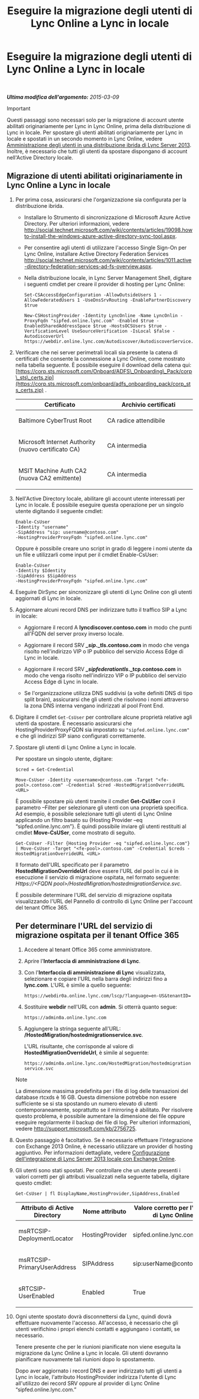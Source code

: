 ﻿---
title: Eseguire la migrazione degli utenti di Lync Online a Lync in locale
TOCTitle: Eseguire la migrazione degli utenti di Lync Online a Lync in locale
ms:assetid: 0e29605b-db2d-4cbf-b6a9-15db6b9fdabc
ms:mtpsurl: https://technet.microsoft.com/it-it/library/Dn689115(v=OCS.15)
ms:contentKeyID: 62247331
ms.date: 08/24/2015
mtps_version: v=OCS.15
ms.translationtype: HT
---

# Eseguire la migrazione degli utenti di Lync Online a Lync in locale

 

_**Ultima modifica dell'argomento:** 2015-03-09_

> [!important]  
> Questi passaggi sono necessari solo per la migrazione di account utente abilitati originariamente per Lync in Lync Online, prima della distribuzione di Lync in locale. Per spostare gli utenti abilitati originariamente per Lync in locale e spostati in un secondo momento in Lync Online, vedere <a href="lync-server-2013-administering-users-in-a-hybrid-deployment.md">Amministrazione degli utenti in una distribuzione ibrida di Lync Server 2013</a>.<br />Inoltre, è necessario che tutti gli utenti da spostare dispongano di account nell'Active Directory locale.

## Migrazione di utenti abilitati originariamente in Lync Online a Lync in locale

1.  Per prima cosa, assicurarsi che l'organizzazione sia configurata per la distribuzione ibrida.
    
      - Installare lo Strumento di sincronizzazione di Microsoft Azure Active Directory. Per ulteriori informazioni, vedere <http://social.technet.microsoft.com/wiki/contents/articles/19098.howto-install-the-windows-azure-active-directory-sync-tool.aspx>.
    
      - Per consentire agli utenti di utilizzare l'accesso Single Sign-On per Lync Online, installare Active Directory Federation Services <http://social.technet.microsoft.com/wiki/contents/articles/1011.active-directory-federation-services-ad-fs-overview.aspx>.
    
      - Nella distribuzione locale, in Lync Server Management Shell, digitare i seguenti cmdlet per creare il provider di hosting per Lync Online:
        
        ```
        Set-CSAccessEdgeConfiguration -AllowOutsideUsers 1 -AllowFederatedUsers 1 -UseDnsSrvRouting -EnablePartnerDiscovery $true
        ```
        ```
        New-CSHostingProvider -Identity LyncOnline -Name LyncOnlin -ProxyFqdn "sipfed.online.lync.com" -Enabled $true -EnabledSharedAddressSpace $true -HostsOCSUsers $true -VerificationLevel UseSourceVerification -IsLocal $false -AutodiscoverUrl https://webdir.online.lync.com/Autodiscover/AutodiscoverService.svc/root
        ```

2.  Verificare che nei server perimetrali locali sia presente la catena di certificati che consente la connessione a Lync Online, come mostrato nella tabella seguente. È possibile eseguire il download della catena qui: [https://corp.sts.microsoft.com/Onboard/ADFS\_Onboarding\_Pack/corp\_sts\_certs.zip](https://corp.sts.microsoft.com/onboard/adfs_onboarding_pack/corp_sts_certs.zip) .
    
    
    <table>
    <colgroup>
    <col style="width: 50%" />
    <col style="width: 50%" />
    </colgroup>
    <thead>
    <tr class="header">
    <th>Certificato</th>
    <th>Archivio certificati</th>
    </tr>
    </thead>
    <tbody>
    <tr class="odd">
    <td><p>Baltimore CyberTrust Root</p></td>
    <td><p>CA radice attendibile</p></td>
    </tr>
    <tr class="even">
    <td><p>Microsoft Internet Authority (nuovo certificato CA)</p></td>
    <td><p>CA intermedia</p></td>
    </tr>
    <tr class="odd">
    <td><p>MSIT Machine Auth CA2 (nuova CA2 emittente)</p></td>
    <td><p>CA intermedia</p></td>
    </tr>
    </tbody>
    </table>


3.  Nell'Active Directory locale, abilitare gli account utente interessati per Lync in locale. È possibile eseguire questa operazione per un singolo utente digitando il seguente cmdlet:
    
        Enable-CsUser
        -Identity "username" 
        -SipAddress "sip: username@contoso.com"
        -HostingProviderProxyFqdn "sipfed.online.lync.com"
    
    Oppure è possibile creare uno script in grado di leggere i nomi utente da un file e utilizzarli come input per il cmdlet Enable-CsUser:
    
        Enable-CsUser
        -Identity $Identity 
        -SipAddress $SipAddress 
        -HostingProviderProxyFqdn "sipfed.online.lync.com"

4.  Eseguire DirSync per sincronizzare gli utenti di Lync Online con gli utenti aggiornati di Lync in locale.

5.  Aggiornare alcuni record DNS per indirizzare tutto il traffico SIP a Lync in locale:
    
      - Aggiornare il record A **lyncdiscover.contoso.com** in modo che punti all'FQDN del server proxy inverso locale.
    
      - Aggiornare il record SRV ***\_sip*.\_tls.contoso.com** in modo che venga risolto nell'indirizzo VIP o IP pubblico del servizio Access Edge di Lync in locale.
    
      - Aggiornare il record SRV ***\_sipfederationtls*.\_tcp.contoso.com** in modo che venga risolto nell'indirizzo VIP o IP pubblico del servizio Access Edge di Lync in locale.
    
      - Se l'organizzazione utilizza DNS suddivisi (a volte definiti DNS di tipo split brain), assicurarsi che gli utenti che risolvono i nomi attraverso la zona DNS interna vengano indirizzati al pool Front End.

6.  Digitare il cmdlet `Get-CsUser` per controllare alcune proprietà relative agli utenti da spostare. È necessario assicurarsi che HostingProviderProxyFQDN sia impostato su `"sipfed.online.lync.com"` e che gli indirizzi SIP siano configurati correttamente.

7.  Spostare gli utenti di Lync Online a Lync in locale.
    
    Per spostare un singolo utente, digitare:
    
    ```
    $cred = Get-Credential
    ```
    ```
    Move-CsUser -Identity <username>@contoso.com -Target "<fe-pool>.contoso.com" -Credential $cred -HostedMigrationOverrideURL <URL>
    ```
    
    È possibile spostare più utenti tramite il cmdlet **Get-CsUSer** con il parametro –Filter per selezionare gli utenti con una proprietà specifica. Ad esempio, è possibile selezionare tutti gli utenti di Lync Online applicando un filtro basato su {Hosting Provider –eq “sipfed.online.lync.om”}. È quindi possibile inviare gli utenti restituiti al cmdlet **Move-CsUSer**, come mostrato di seguito.
    
        Get-CsUser -Filter {Hosting Provider -eq "sipfed.online.lync.com"} | Move-CsUser -Target "<fe-pool>.contoso.com" -Credential $creds -HostedMigrationOverrideURL <URL>
    
    Il formato dell'URL specificato per il parametro **HostedMigrationOverrideUrl** deve essere l'URL del pool in cui è in esecuzione il servizio di migrazione ospitata, nel formato seguente: *Https://\<FQDN pool\>/HostedMigration/hostedmigrationService.svc*.
    
    È possibile determinare l'URL del servizio di migrazione ospitata visualizzando l'URL del Pannello di controllo di Lync Online per l'account del tenant Office 365.
    
    ## Per determinare l'URL del servizio di migrazione ospitata per il tenant Office 365
    
    1.  Accedere al tenant Office 365 come amministratore.
    
    2.  Aprire l'**Interfaccia di amministrazione di Lync**.
    
    3.  Con l'**Interfaccia di amministrazione di Lync** visualizzata, selezionare e copiare l'URL nella barra degli indirizzi fino a **lync.com**. L'URL è simile a quello seguente:
        
        `https://webdir0a.online.lync.com/lscp/?language=en-US&tenantID=`
    
    4.  Sostituire **webdir** nell'URL con **admin**. Si otterrà quanto segue:
        
        `https://admin0a.online.lync.com`
    
    5.  Aggiungere la stringa seguente all'URL: **/HostedMigration/hostedmigrationservice.svc**.
        
        L'URL risultante, che corrisponde al valore di **HostedMigrationOverrideUrl**, è simile al seguente:
        
        `https://admin0a.online.lync.com/HostedMigration/hostedmigrationservice.svc`
    

    > [!NOTE]
    > La dimensione massima predefinita per i file di log delle transazioni del database rtcxds è 16 GB. Questa dimensione potrebbe non essere sufficiente se si sta spostando un numero elevato di utenti contemporaneamente, soprattutto se il mirroring è abilitato. Per risolvere questo problema, è possibile aumentare la dimensione dei file oppure eseguire regolarmente il backup dei file di log. Per ulteriori informazioni, vedere <A class=uri href="http://support.microsoft.com/kb/2756725">http://support.microsoft.com/kb/2756725</A>.



8.  Questo passaggio è facoltativo. Se è necessario effettuare l'integrazione con Exchange 2013 Online, è necessario utilizzare un provider di hosting aggiuntivo. Per informazioni dettagliate, vedere [Configurazione dell'integrazione di Lync Server 2013 locale con Exchange Online](lync-server-2013-configuring-on-premises-lync-server-integration-with-exchange-online.md).

9.  Gli utenti sono stati spostati. Per controllare che un utente presenti i valori corretti per gli attributi visualizzati nella seguente tabella, digitare questo cmdlet:
    
        Get-CsUser | fl DisplayName,HostingProvider,SipAddress,Enabled
    
    
    <table>
    <colgroup>
    <col style="width: 25%" />
    <col style="width: 25%" />
    <col style="width: 25%" />
    <col style="width: 25%" />
    </colgroup>
    <thead>
    <tr class="header">
    <th>Attributo di Active Directory</th>
    <th>Nome attributo</th>
    <th>Valore corretto per l'utente di Lync Online</th>
    <th>Valore corretto per gli utenti di Lync in locale</th>
    </tr>
    </thead>
    <tbody>
    <tr class="odd">
    <td><p>msRTCSIP-DeploymentLocator</p></td>
    <td><p>HostingProvider</p></td>
    <td><p>sipfed.online.lync.com</p></td>
    <td><p>SRV:</p></td>
    </tr>
    <tr class="even">
    <td><p>msRTCSIP-PrimaryUserAddress</p></td>
    <td><p>SIPAddress</p></td>
    <td><p>sip:userName@contoso.com</p></td>
    <td><p>sip:userName@contoso.com</p></td>
    </tr>
    <tr class="odd">
    <td><p>sRTCSIP-UserEnabled</p></td>
    <td><p>Enabled</p></td>
    <td><p>True</p></td>
    <td><p>True</p></td>
    </tr>
    </tbody>
    </table>


10. Ogni utente spostato dovrà disconnettersi da Lync, quindi dovrà effettuare nuovamente l'accesso. All'accesso, è necessario che gli utenti verifichino i propri elenchi contatti e aggiungano i contatti, se necessario.
    
    Tenere presente che per le riunioni pianificate non viene eseguita la migrazione da Lync Online a Lync in locale. Gli utenti dovranno pianificare nuovamente tali riunioni dopo lo spostamento.
    
    Dopo aver aggiornato i record DNS e aver indirizzato tutti gli utenti a Lync in locale, l'attributo HostingProvider indirizza l'utente di Lync all'utilizzo dei record SRV oppure al provider di Lync Online “sipfed.online.lync.com.”

